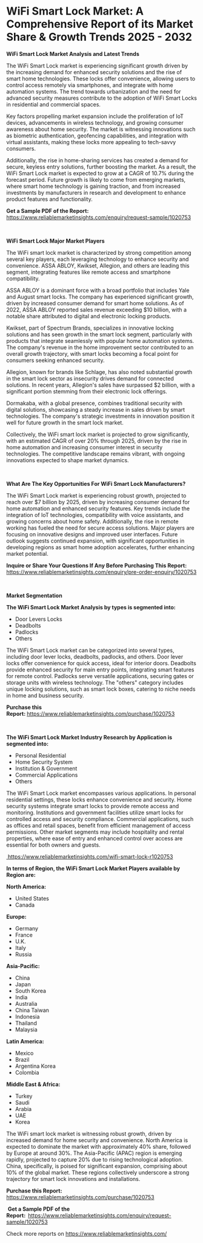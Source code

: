 <p><h1>WiFi Smart Lock Market: A Comprehensive Report of its Market Share & Growth Trends 2025 - 2032</h1></p><p><strong>WiFi Smart Lock Market Analysis and Latest Trends</strong></p>
<p><p>The WiFi Smart Lock market is experiencing significant growth driven by the increasing demand for enhanced security solutions and the rise of smart home technologies. These locks offer convenience, allowing users to control access remotely via smartphones, and integrate with home automation systems. The trend towards urbanization and the need for advanced security measures contribute to the adoption of WiFi Smart Locks in residential and commercial spaces. </p><p>Key factors propelling market expansion include the proliferation of IoT devices, advancements in wireless technology, and growing consumer awareness about home security. The market is witnessing innovations such as biometric authentication, geofencing capabilities, and integration with virtual assistants, making these locks more appealing to tech-savvy consumers.</p><p>Additionally, the rise in home-sharing services has created a demand for secure, keyless entry solutions, further boosting the market. As a result, the WiFi Smart Lock market is expected to grow at a CAGR of 10.7% during the forecast period. Future growth is likely to come from emerging markets, where smart home technology is gaining traction, and from increased investments by manufacturers in research and development to enhance product features and functionality.</p></p>
<p><strong>Get a Sample PDF of the Report:&nbsp;</strong> <a href="https://www.reliablemarketinsights.com/enquiry/request-sample/1020753?utm_campaign=2130&utm_medium=2&utm_source=Github&utm_content=ia&utm_term=06022025&utm_id=wifi-smart-lock">https://www.reliablemarketinsights.com/enquiry/request-sample/1020753</a></p>
<p>&nbsp;</p>
<p><strong>WiFi Smart Lock Major Market Players</strong></p>
<p><p>The WiFi smart lock market is characterized by strong competition among several key players, each leveraging technology to enhance security and convenience. ASSA ABLOY, Kwikset, Allegion, and others are leading this segment, integrating features like remote access and smartphone compatibility.</p><p>ASSA ABLOY is a dominant force with a broad portfolio that includes Yale and August smart locks. The company has experienced significant growth, driven by increased consumer demand for smart home solutions. As of 2022, ASSA ABLOY reported sales revenue exceeding $10 billion, with a notable share attributed to digital and electronic locking products.</p><p>Kwikset, part of Spectrum Brands, specializes in innovative locking solutions and has seen growth in the smart lock segment, particularly with products that integrate seamlessly with popular home automation systems. The company's revenue in the home improvement sector contributed to an overall growth trajectory, with smart locks becoming a focal point for consumers seeking enhanced security.</p><p>Allegion, known for brands like Schlage, has also noted substantial growth in the smart lock sector as insecurity drives demand for connected solutions. In recent years, Allegion's sales have surpassed $2 billion, with a significant portion stemming from their electronic lock offerings.</p><p>Dormakaba, with a global presence, combines traditional security with digital solutions, showcasing a steady increase in sales driven by smart technologies. The company's strategic investments in innovation position it well for future growth in the smart lock market.</p><p>Collectively, the WiFi smart lock market is projected to grow significantly, with an estimated CAGR of over 20% through 2025, driven by the rise in home automation and increasing consumer interest in security technologies. The competitive landscape remains vibrant, with ongoing innovations expected to shape market dynamics.</p></p>
<p>&nbsp;</p>
<p><strong>What Are The Key Opportunities For WiFi Smart Lock Manufacturers?</strong></p>
<p><p>The WiFi Smart Lock market is experiencing robust growth, projected to reach over $7 billion by 2025, driven by increasing consumer demand for home automation and enhanced security features. Key trends include the integration of IoT technologies, compatibility with voice assistants, and growing concerns about home safety. Additionally, the rise in remote working has fueled the need for secure access solutions. Major players are focusing on innovative designs and improved user interfaces. Future outlook suggests continued expansion, with significant opportunities in developing regions as smart home adoption accelerates, further enhancing market potential.</p></p>
<p><strong>Inquire or Share Your Questions If Any Before Purchasing This Report:</strong> <a href="https://www.reliablemarketinsights.com/enquiry/pre-order-enquiry/1020753?utm_campaign=2130&utm_medium=2&utm_source=Github&utm_content=ia&utm_term=06022025&utm_id=wifi-smart-lock">https://www.reliablemarketinsights.com/enquiry/pre-order-enquiry/1020753</a></p>
<p>&nbsp;</p>
<p><strong>Market Segmentation</strong></p>
<p><strong>The WiFi Smart Lock Market Analysis by types is segmented into:</strong></p>
<p><ul><li>Door Levers Locks</li><li>Deadbolts</li><li>Padlocks</li><li>Others</li></ul></p>
<p><p>The WiFi Smart Lock market can be categorized into several types, including door lever locks, deadbolts, padlocks, and others. Door lever locks offer convenience for quick access, ideal for interior doors. Deadbolts provide enhanced security for main entry points, integrating smart features for remote control. Padlocks serve versatile applications, securing gates or storage units with wireless technology. The "others" category includes unique locking solutions, such as smart lock boxes, catering to niche needs in home and business security.</p></p>
<p><strong>Purchase this Report:&nbsp;</strong><a href="https://www.reliablemarketinsights.com/purchase/1020753?utm_campaign=2130&utm_medium=2&utm_source=Github&utm_content=ia&utm_term=06022025&utm_id=wifi-smart-lock">https://www.reliablemarketinsights.com/purchase/1020753</a></p>
<p>&nbsp;</p>
<p><strong>The WiFi Smart Lock Market Industry Research by Application is segmented into:</strong></p>
<p><ul><li>Personal Residential</li><li>Home Security System</li><li>Institution & Government</li><li>Commercial Applications</li><li>Others</li></ul></p>
<p><p>The WiFi Smart Lock market encompasses various applications. In personal residential settings, these locks enhance convenience and security. Home security systems integrate smart locks to provide remote access and monitoring. Institutions and government facilities utilize smart locks for controlled access and security compliance. Commercial applications, such as offices and retail spaces, benefit from efficient management of access permissions. Other market segments may include hospitality and rental properties, where ease of entry and enhanced control over access are essential for both owners and guests.</p></p>
<p><a href="https://www.reliablemarketinsights.com/wifi-smart-lock-r1020753?utm_campaign=2130&utm_medium=2&utm_source=Github&utm_content=ia&utm_term=06022025&utm_id=wifi-smart-lock">&nbsp;https://www.reliablemarketinsights.com/wifi-smart-lock-r1020753</a></p>
<p><strong>In terms of Region, the WiFi Smart Lock Market Players available by Region are:</strong></p>
<p>
    <p> <strong> North America: </strong>
        <ul>
            <li>United States</li>
            <li>Canada</li>
        </ul>
        </p> 
    <p> <strong> Europe: </strong>
        <ul>
            <li>Germany</li>
            <li>France</li>
            <li>U.K.</li>
            <li>Italy</li>
            <li>Russia</li>
        </ul>
        </p> 
    <p> <strong> Asia-Pacific: </strong>
        <ul>
            <li>China</li>
            <li>Japan</li>
            <li>South Korea</li>
            <li>India</li>
            <li>Australia</li>
            <li>China Taiwan</li>
            <li>Indonesia</li>
            <li>Thailand</li>
            <li>Malaysia</li>
        </ul>
        </p> 
    <p> <strong> Latin America: </strong>
        <ul>
            <li>Mexico</li>
            <li>Brazil</li>
            <li>Argentina Korea</li>
            <li>Colombia</li>
        </ul>
        </p> 
    <p> <strong> Middle East & Africa: </strong>
        <ul>
            <li>Turkey</li>
            <li>Saudi</li>
            <li>Arabia</li>
            <li>UAE</li>
            <li>Korea</li>
        </ul>
    </p>
    </p>
<p><p>The WiFi smart lock market is witnessing robust growth, driven by increased demand for home security and convenience. North America is expected to dominate the market with approximately 40% share, followed by Europe at around 30%. The Asia-Pacific (APAC) region is emerging rapidly, projected to capture 20% due to rising technological adoption. China, specifically, is poised for significant expansion, comprising about 10% of the global market. These regions collectively underscore a strong trajectory for smart lock innovations and installations.</p></p>
<p><strong>Purchase this Report: </strong><a href="https://www.reliablemarketinsights.com/purchase/1020753?utm_campaign=2130&utm_medium=2&utm_source=Github&utm_content=ia&utm_term=06022025&utm_id=wifi-smart-lock">https://www.reliablemarketinsights.com/purchase/1020753</a></p>
<p>&nbsp;<strong>Get a Sample PDF of the Report:&nbsp;&nbsp;</strong><a href="https://www.reliablemarketinsights.com/enquiry/request-sample/1020753?utm_campaign=2130&utm_medium=2&utm_source=Github&utm_content=ia&utm_term=06022025&utm_id=wifi-smart-lock">https://www.reliablemarketinsights.com/enquiry/request-sample/1020753</a></p>
<p><strong></strong></p>
<p>Check more reports on <a href="https://www.reliablemarketinsights.com/?utm_campaign=2130&utm_medium=2&utm_source=Github&utm_content=ia&utm_term=06022025&utm_id=wifi-smart-lock">https://www.reliablemarketinsights.com/</a></p>